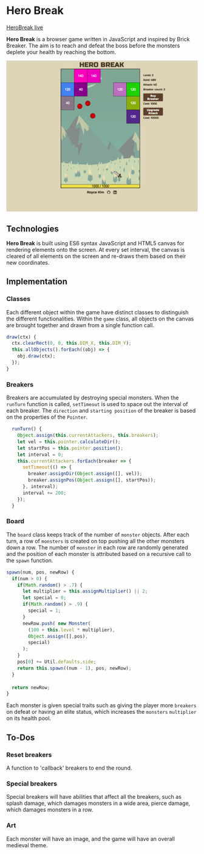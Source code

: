 # Hero Break
[HeroBreak live](www.roycekim.com/hero-break)

**Hero Break** is a browser game written in JavaScript and inspired by Brick Breaker. The aim is to reach and defeat the boss before the monsters deplete your health by reaching the bottom.

![screenshot](assets/screenshots/screenshot1.png)


## Technologies
**Hero Break** is built using ES6 syntax JavaScript and HTML5 canvas for rendering elements onto the screen. At every set interval, the canvas is cleared of all elements on the screen and re-draws them based on their new coordinates.

## Implementation
### Classes
Each different object within the game have distinct classes to distinguish the different functionalities. Within the `game` class, all objects on the canvas are brought together and drawn from a single function call.

```JavaScript
draw(ctx) {
  ctx.clearRect(0, 0, this.DIM_X, this.DIM_Y);
  this.allObjects().forEach((obj) => {
    obj.draw(ctx);
  });
}
```

### Breakers
Breakers are accumulated by destroying special monsters. When the `runTurn` function is called, `setTimeout` is used to space out the interval of each breaker. The `direction` and `starting position` of the breaker is based on the properties of the `Pointer`.

```JavaScript
  runTurn() {
    Object.assign(this.currentAttackers, this.breakers);
    let vel = this.pointer.calculateDir();
    let startPos = this.pointer.position();
    let interval = 0;
    this.currentAttackers.forEach(breaker => {
      setTimeout(() => {
        breaker.assignDir(Object.assign([], vel));
        breaker.assignPos(Object.assign([], startPos));
      }, interval);
      interval += 200;
    });
  }
```

### Board
The `board` class keeps track of the number of `monster` objects. After each turn, a row of `monsters` is created on top pushing all the other monsters down a row. The number of `monster` in each row are randomly generated and the position of each monster is attributed based on a recursive call to the `spawn` function.

```JavaScript
spawn(num, pos, newRow) {
  if(num > 0) {
    if(Math.random() > .7) {
      let multiplier = this.assignMultiplier() || 2;
      let special = 0;
      if(Math.random() > .9) {
        special = 1;
      }
      newRow.push( new Monster(
        (100 + this.level * multiplier),
        Object.assign([],pos),
        special)
      );
    }
    pos[0] += Util.defaults.side;
    return this.spawn((num - 1), pos, newRow);
  }

  return newRow;
}
```
Each monster is given special traits such as giving the player more `breakers` on defeat or having an elite status, which increases the `monsters` `multiplier` on its health pool.

## To-Dos

### Reset breakers
A function to 'callback' breakers to end the round.

### Special breakers
Special breakers will have abilities that affect all the breakers, such as splash damage, which damages monsters in a wide area, pierce damage, which damages monsters in a row.

### Art
Each monster will have an image, and the game will have an overall medieval theme.
